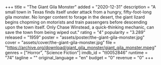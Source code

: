 +++
title = "The Giant Gila Monster"
added = "2020-12-31"
description = "A small town in Texas finds itself under attack from a hungry, fifty-foot-long gila monster. No longer content to forage in the desert, the giant lizard begins chopming on motorists and train passengers before descending upon the town itself. Only Chase Winstead, a quick-thinking mechanic, can save the town from being wiped out."
rating = "4"
popularity = "3.289"
released = "1959"
poster = "assets/poster/the-giant-gila-monster.jpg"
cover = "assets/cover/the-giant-gila-monster.jpg"
file = "https://archive.org/download/giant_gila_monster/giant_gila_monster.mpeg"
genres = ["Horror", "Science Fiction"]
imdb_id = "tt0052846"
runtime = "74"
tagline = ""
original_language = "en"
budget = "0"
revenue = "0"
+++
